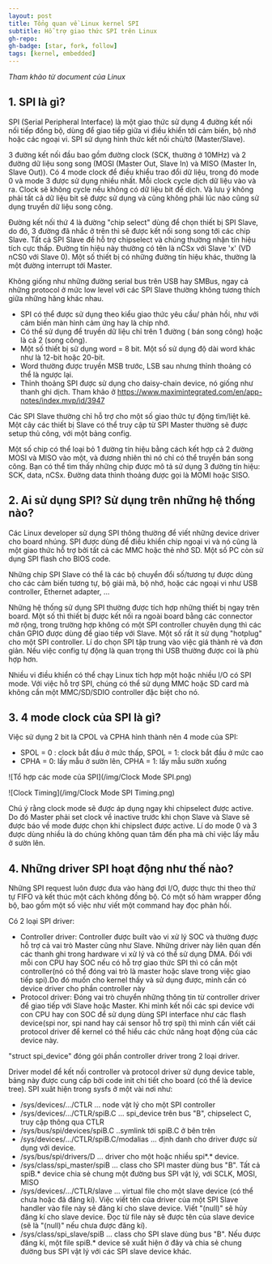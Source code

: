 ```yaml
---
layout: post
title: Tổng quan về Linux kernel SPI 
subtitle: Hỗ trợ giao thức SPI trên Linux 
gh-repo: 
gh-badge: [star, fork, follow]
tags: [kernel, embedded]
---
```


_Tham khảo từ document của Linux_

## 1. SPI là gì?

SPI (Serial Peripheral Interface) là một giao thức sử dụng 4 đường kết nối nối tiếp đồng bộ, dùng để giao tiếp giữa vi điều khiển tới cảm biến, bộ nhớ hoặc các ngoại vi. SPI sử dụng hình thức kết nối chủ/tớ (Master/Slave).

3 đường kết nối đầu bao gồm đường clock (SCK, thường ở 10MHz) và 2 đường dữ liệu song song (MOSI (Master Out, Slave In) và MISO (Master In, Slave Out)). Có 4 mode clock để điều khiểu trao đổi dữ liệu, trong đó mode 0 và mode 3 được sử dụng nhiều nhất. Mỗi clock cycle dịch dữ liệu vào và ra. Clock sẽ không cycle nếu không có dữ liệu bit để dịch. Và lưu ý không phải tất cả dữ liệu bit sẽ được sử dụng và cũng không phải lúc nào cũng sử dụng truyền dữ liệu song công.

Đường kết nối thứ 4 là đường "chip select" dùng để chọn thiết bị SPI Slave, do đó, 3 đường đã nhắc ở trên thì sẽ được kết nối song song tới các chip Slave. Tất cả SPI Slave đề hỗ trợ chipselect và chúng thường nhận tín hiệu tích cực thấp. Đường tín hiệu này thường có tên là nCSx với Slave 'x' (VD nCS0 với Slave 0). Một số thiết bị có những đường tín hiệu khác, thường là một đường interrupt tới Master.

Không giống như những đường serial bus trên USB hay SMBus, ngay cả những protocol ở mức low level với các SPI Slave thường không tương thích giữa những hãng khác nhau.
  - SPI có thể được sử dụng theo kiểu giao thức yêu cầu/ phản hồi, như với cảm biến màn hình cảm ứng hay là chip nhớ.
  - Có thể sử dụng để truyền dữ liệu chỉ trên 1 đường ( bán song công) hoặc là cả 2 (song công).
  - Một số thiết bị sử dụng word = 8 bit. Một số sử dụng độ dài word khác như là 12-bit hoặc 20-bit.
  - Word thường được truyền MSB trước, LSB sau nhưng thỉnh thoảng có thể là ngược lại.
  - Thỉnh thoảng SPI được sử dụng cho daisy-chain device, nó giống như thanh ghi dịch. Tham khảo ở https://www.maximintegrated.com/en/app-notes/index.mvp/id/3947

Các SPI Slave thường chỉ hỗ trợ cho một số giao thức tự động tìm/liệt kê. Một cây các thiết bị Slave có thể truy cập từ SPI Master thường sẽ được setup thủ công, với một bảng config.

Một số chip có thể loại bỏ 1 đường tín hiệu bằng cách kết hợp cả 2 đường MOSI và MISO vào một, và đương nhiên thì nó chỉ có thể truyền bán song công. Bạn có thể tìm thấy những chip được mô tả sử dụng 3 đường tín hiệu: SCK, data, nCSx. Đường data thình thoảng được gọi là MOMI hoặc SISO.

## 2. Ai sử dụng SPI? Sử dụng trên những hệ thống nào?

Các Linux developer sử dụng SPI thông thường để viết những device driver cho board nhúng. SPI được dùng để điều khiển chip ngoại vi và nó cũng là một giao thức hỗ trợ bởi tất cả các MMC hoặc thẻ nhớ SD. Một số PC còn sử dụng SPI flash cho BIOS code.

Những chip SPI Slave có thể là các bộ chuyển đổi số/tương tự được dùng cho các cảm biến tương tự, bộ giải mã, bộ nhớ, hoặc các ngoại vi như USB controller, Ethernet adapter, ...

Những hệ thống sử dụng SPI thường được tích hợp những thiết bị ngay trên board. Một số thì thiết bị được kết nối ra ngoài board bằng các connector mở rộng, trong trường hợp không có một SPI controller chuyên dụng thì các chân GPIO được dùng để giao tiếp với Slave. Một số rất ít sử dụng "hotplug" cho một SPI controller. Lí do chọn SPI tập trung vào việc giá thành rẻ và đơn giản. Nếu việc config tự động là quan trọng thì USB thường được coi là phù hợp hơn.

Nhiều vi điều khiển có thể chạy Linux tích hợp một hoặc nhiều I/O có SPI mode. Với việc hỗ trợ SPI, chúng có thể sử dụng MMC hoặc SD card mà không cần một MMC/SD/SDIO controller đặc biệt cho nó.

## 3. 4 mode clock của SPI là gì?

Việc sử dụng 2 bit là CPOL và CPHA hình thành nên 4 mode của SPI:
  - SPOL = 0 : clock bắt đầu ở mức thấp, SPOL = 1: clock bắt đầu ở mức cao
  - CPHA = 0: lấy mẫu ở sườn lên, CPHA = 1: lấy mẫu sườn xuống

![Tổ hợp các mode của SPI](/img/Clock Mode SPI.png)

![Clock Timing](/img/Clock Mode SPI Timing.png)

Chú ý rằng clock mode sẽ được áp dụng ngay khi chipselect được active. Do đó Master phải set clock về inactive trước khi chọn Slave và Slave sẽ được báo về mode được chọn khi chipslect được active. Lí do mode 0 và 3 được dùng nhiều là do chúng không quan tâm đến pha mà chỉ việc lấy mẫu ở sườn lên.

## 4. Những driver SPI hoạt động như thế nào?

Những SPI request luôn được đưa vào hàng đợi I/O, được thực thi theo thứ tự FIFO và kết thúc một cách không đồng bộ. Có một số hàm wrapper đồng bộ, bao gồm một số việc như viết một command hay đọc phản hồi.

Có 2 loại SPI driver:
  - Controller driver: Controller được built vào vi xử lý SOC và thường được hỗ trợ cả vai trò Master cũng như Slave. Những driver này liên quan đến các thanh ghi trong hardware vi xử lý và có thể sử dụng DMA. Đối với mỗi con CPU hay SOC nếu có hỗ trợ giao thức SPI thì có cần một controller(nó có thể đóng vai trò là master hoặc slave trong việc giao tiếp spi).Do đó muốn cho kernel thấy và sử dụng được, mình cần có device driver cho phần controller này
  - Protocol driver: Đóng vai trò chuyển những thông tin từ controller driver để giao tiếp với Slave hoặc Master. Khi mình kết nối các spi device với con CPU hay con SOC để sử dụng dùng SPI interface như các flash device(spi nor, spi nand hay cái sensor hỗ trợ spi) thì mình cấn viết cái protocol driver để kernel có thể hiểu các chức năng hoạt động của các device này.
    
"struct spi_device" đóng gói phần controller driver trong 2 loại driver. 

Driver model để kết nối controller và protocol driver sử dụng device table, bảng này được cung cấp bởi code init chi tiết cho board (có thể là device tree).
SPI xuât hiện trong sysfs ở một vài nơi như:
  - /sys/devices/.../CTLR ... node vật lý cho một SPI controller
  - /sys/devices/.../CTLR/spiB.C ... spi_device trên bus "B", chipselect C, truy cập thông qua CTLR
  - /sys/bus/spi/devices/spiB.C ..symlink tới spiB.C ở bên trên
  - /sys/devices/.../CTLR/spiB.C/modalias ... định danh cho driver được sử dụng với device.
  - /sys/bus/spi/drivers/D ... driver cho một hoặc nhiều spi*.* device.
  - /sys/class/spi_master/spiB ... class cho SPI master dùng bus "B". Tất cả spiB.* device chia sẻ chung một đường bus SPI vật lý, với SCLK, MOSI, MISO
  - /sys/devices/.../CTLR/slave ... virtual file cho một slave device (có thể chưa hoặc đã đăng kí). Việc viết tên của driver của một SPI Slave handler vào file này sẽ đăng kí cho slave device. Viết "(null)" sẽ hủy đăng kí cho slave device. Đọc từ file này sẽ được  tên của slave device (sẽ là "(null)" nếu chưa được đăng kí).
  - /sys/class/spi_slave/spiB ... class cho SPI slave dùng bus "B". Nếu được đăng kí, một file spiB.* device sẽ xuất hiện ở đây và chia sẻ chung đường bus SPI vật lý với các SPI slave device khác.
  

